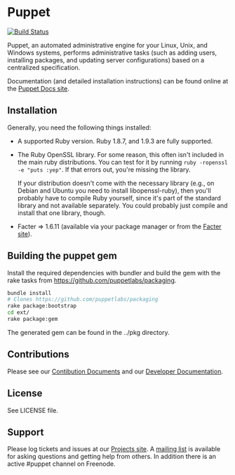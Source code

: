 Puppet
======

[![Build Status](https://travis-ci.org/puppetlabs/puppet.png?branch=master)](https://travis-ci.org/puppetlabs/puppet)

Puppet, an automated administrative engine for your Linux, Unix, and Windows systems, performs
administrative tasks (such as adding users, installing packages, and updating server
configurations) based on a centralized specification.

Documentation (and detailed installation instructions) can be found online at the
[Puppet Docs site](http://docs.puppetlabs.com).


Installation
------------

Generally, you need the following things installed:

* A supported Ruby version. Ruby 1.8.7, and 1.9.3 are fully supported.

* The Ruby OpenSSL library.  For some reason, this often isn't included
  in the main ruby distributions.  You can test for it by running
  `ruby -ropenssl -e "puts :yep"`.  If that errors out, you're missing the
  library.

  If your distribution doesn't come with the necessary library (e.g., on Debian
  and Ubuntu you need to install libopenssl-ruby), then you'll probably have to
  compile Ruby yourself, since it's part of the standard library and not
  available separately.  You could probably just compile and install that one
  library, though.

* Facter => 1.6.11 (available via your package manager or from the [Facter site](http://puppetlabs.com/projects/facter)).

Building the puppet gem
-----------------------

Install the required dependencies with bundler and build the gem with the rake
tasks from https://github.com/puppetlabs/packaging.

```bash
bundle install
# Clones https://github.com/puppetlabs/packaging
rake package:bootstrap
cd ext/
rake package:gem
```

The generated gem can be found in the ../pkg directory.

Contributions
------
Please see our [Contibution
Documents](https://github.com/puppetlabs/puppet/blob/master/CONTRIBUTING.md)
and our [Developer
Documentation](https://github.com/puppetlabs/puppet/blob/master/README_DEVELOPER.md).

License
-------

See LICENSE file.

Support
-------

Please log tickets and issues at our [Projects
site](http://projects.puppetlabs.com). A [mailing
list](https://groups.google.com/forum/?fromgroups#!forum/puppet-users) is
available for asking questions and getting help from others. In addition there
is an active #puppet channel on Freenode.
